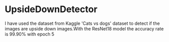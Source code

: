 # UpsideDownDetector

I have used the dataset from Kaggle 'Cats vs dogs' dataset to detect if the images are upside down images.With the ResNet18 model the accuracy rate is 99.90% with epoch 5
